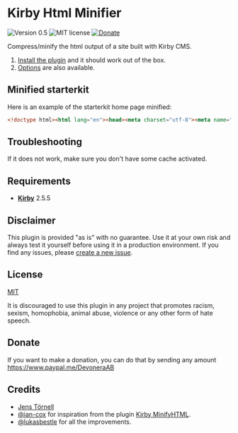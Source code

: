 # Kirby Html Minifier

![Version 0.5](https://img.shields.io/badge/version-0.5-blue.svg) ![MIT license](https://img.shields.io/badge/license-MIT-green.svg) [![Donate](https://img.shields.io/badge/give-donation-yellow.svg)](https://www.paypal.me/DevoneraAB)

Compress/minify the html output of a site built with Kirby CMS.

1. [Install the plugin](docs/installation.md) and it should work out of the box.
1. [Options](docs/options.md) are also available.

## Minified starterkit

Here is an example of the starterkit home page minified:

```html
<!doctype html><html lang="en"><head><meta charset="utf-8"><meta name="viewport" content="width=device-width,initial-scale=1.0"><title>Kirby Starterkit | Home</title><meta name="description" content="This is Kirby's Starterkit."><link rel="stylesheet" href="http://localhost/plugins/kirby-html-minifier/assets/css/index.css"></head><body><header class="header wrap wide" role="banner"> <div class="grid"> <div class="branding column"> <a href="http://localhost/plugins/kirby-html-minifier" rel="home">Kirby Starterkit</a> </div> <nav class="navigation column" role="navigation"> <ul class="menu"> <li class="menu-item"> <a href="http://localhost/plugins/kirby-html-minifier/projects">Projects</a> </li> <li class="menu-item"> <a href="http://localhost/plugins/kirby-html-minifier/blog">Blog</a> </li> <li class="menu-item"> <a href="http://localhost/plugins/kirby-html-minifier/about">About</a> </li> <li class="menu-item"> <a href="http://localhost/plugins/kirby-html-minifier/contact">Contact</a> </li> </ul> </nav> </div> </header> <main class="main" role="main"> <header class="wrap"> <h1>Home</h1> <div class="intro text"> <p>Yay! If you are seeing this, the installation of Kirby worked. :-)</p> </div> <hr /> </header> <div class="text wrap"> <h2>Get started</h2> <ul> <li>Go to the <a href="http://localhost/plugins/kirby-html-minifier/panel">Panel</a> to give Kirby's admin interface a try</li> <li>Check out the <a href="http://getkirby.com/docs">docs</a> and start building your own site</li> <li>Follow <a href="https://twitter.com/getkirby">@getkirby</a> on Twitter for updates</li> <li>Visit the <a href="http://forum.getkirby.com">forum</a> to connect with other Kirby users</li> <li>Sign up to <a href="https://getkirby.com/#kosmos">Kirby Kosmos</a>, our monthly newsletter</li> <li><a href="http://getkirby.com/support">Get in contact</a> if you need support.</li> </ul> <p><strong>Have fun with Kirby!</strong></p> </div> <section class="projects-section"> <div class="wrap wide"> <h2>Latest Projects</h2> <ul class="showcase grid gutter-1"> <li class="showcase-item column"> <a href="http://localhost/plugins/kirby-html-minifier/projects/project-a" class="showcase-link"> <img src="http://localhost/plugins/kirby-html-minifier/thumbs/projects/project-a/creative-tools-600x600.jpg" alt="Thumbnail for Project A" class="showcase-image" /> <div class="showcase-caption"> <h3 class="showcase-title">Project A</h3> </div> </a> </li> <li class="showcase-item column"> <a href="http://localhost/plugins/kirby-html-minifier/projects/project-b" class="showcase-link"> <img src="http://localhost/plugins/kirby-html-minifier/thumbs/projects/project-b/room-600x600.jpg" alt="Thumbnail for Project B" class="showcase-image" /> <div class="showcase-caption"> <h3 class="showcase-title">Project B</h3> </div> </a> </li> <li class="showcase-item column"> <a href="http://localhost/plugins/kirby-html-minifier/projects/project-c" class="showcase-link"> <img src="http://localhost/plugins/kirby-html-minifier/thumbs/projects/project-c/camera-600x600.jpg" alt="Thumbnail for Project C" class="showcase-image" /> <div class="showcase-caption"> <h3 class="showcase-title">Project C</h3> </div> </a> </li> </ul> <p class="projects-section-more"><a href="http://localhost/plugins/kirby-html-minifier/projects" class="btn">show all projects &hellip;</a></p> </div> </section> </main> <footer class="footer cf" role="contentinfo"> <div class="wrap wide"> <p class="footer-copyright">© 2009–2017 The Kirby Team</p> <P class="footer-madewithkirby"> <a href="http://getkirby.com/made-with-kirby-and-love">Made with Kirby and <b class="heart">♥</b></a> </p> </div> </footer> </body></html>
```

## Troubleshooting

If it does not work, make sure you don't have some cache activated. 

## Requirements

- [**Kirby**](https://getkirby.com/) 2.5.5

## Disclaimer

This plugin is provided "as is" with no guarantee. Use it at your own risk and always test it yourself before using it in a production environment. If you find any issues, please [create a new issue](https://github.com/jenstornell/kirby-html-minifier/issues/new).

## License

[MIT](https://opensource.org/licenses/MIT)

It is discouraged to use this plugin in any project that promotes racism, sexism, homophobia, animal abuse, violence or any other form of hate speech.

## Donate

If you want to make a donation, you can do that by sending any amount https://www.paypal.me/DevoneraAB

## Credits

- [Jens Törnell](https://github.com/jenstornell)
- [@ian-cox](https://github.com/ian-cox) for inspiration from the plugin [Kirby MinifyHTML](https://github.com/ian-cox/Kirby-MinifyHTML).
- [@lukasbestle](https://github.com/lukasbestle) for all the improvements.